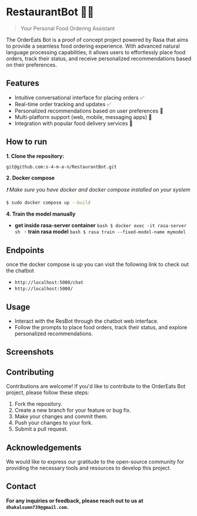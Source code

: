 # RestaurantBot 🤖💬

> Your Personal Food Ordering Assistant

The OrderEats Bot is a proof of concept project powered by Rasa that aims to provide a seamless food ordering experience. With advanced natural language processing capabilities, it allows users to effortlessly place food orders, track their status, and receive personalized recommendations based on their preferences.

## Features

- Intuitive conversational interface for placing orders :white_check_mark:
- Real-time order tracking and updates :white_check_mark:
- Personalized recommendations based on user preferences :black_square_button:
- Multi-platform support (web, mobile, messaging apps) :black_square_button:
- Integration with popular food delivery services :black_square_button:

## How to run

**1. Clone the repository:**

```bash
git@github.com:s-4-m-a-n/RestaurantBot.git
```

**2. Docker compose**

*:heavy_exclamation_mark: Make sure you have docker and docker compose installed on your system*
```bash
$ sudo docker compose up --build
```

**4. Train the model manually**
   - **get inside rasa-server container**
    ```bash
    $ docker exec -it rasa-server sh
    ```
    - **train rasa model**
    ```bash
    $ rasa train --fixed-model-name mymodel
    ```
## Endpoints
once the docker compose is up you can visit the following link to check out the chatbot

- `http://localhost:5000/chat`
- `http://localhost:5000/`

## Usage
- Interact with the ResBot through the chatbot web interface.
- Follow the prompts to place food orders, track their status, and explore personalized recommendations.

## Screenshots


## Contributing
Contributions are welcome! If you'd like to contribute to the OrderEats Bot project, please follow these steps:
1. Fork the repository.
2. Create a new branch for your feature or bug fix.
3. Make your changes and commit them.
4. Push your changes to your fork.
5. Submit a pull request.

## Acknowledgements

We would like to express our gratitude to the open-source community for providing the necessary tools and resources to develop this project.

## Contact
**For any inquiries or feedback, please reach out to us at `dhakalsumn739@gmail.com`.**

